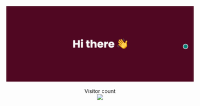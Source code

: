 <img src="banner.png" alt="">

<p align="center"> 
  Visitor count<br>
  <img src="https://profile-counter.glitch.me/surrrrry/count.svg" />
</p>
